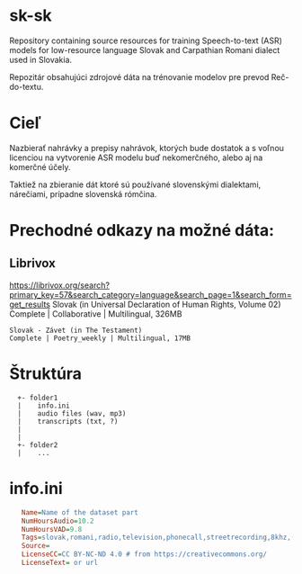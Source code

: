 # sk-sk

Repository containing source resources for training Speech-to-text (ASR) models for low-resource language Slovak and Carpathian Romani dialect used in Slovakia.

Repozitár obsahujúci zdrojové dáta na trénovanie modelov pre prevod Reč-do-textu.

# Cieľ

Nazbierať nahrávky a prepisy nahrávok, ktorých bude dostatok a s voľnou licenciou na vytvorenie ASR modelu buď nekomerčného, alebo aj na komerčné účely.

Taktiež na zbieranie dát ktoré sú používané slovenskými dialektami, nárečiami, prípadne slovenská rómčina.

# Prechodné odkazy na možné dáta:

## Librivox

https://librivox.org/search?primary_key=57&search_category=language&search_page=1&search_form=get_results
    Slovak (in Universal Declaration of Human Rights, Volume 02)
    Complete | Collaborative | Multilingual, 326MB

    Slovak - Závet (in The Testament)
    Complete | Poetry_weekly | Multilingual, 17MB

# Štruktúra

~~~
  +- folder1
  |    info.ini
  |    audio files (wav, mp3)
  |    transcripts (txt, ?)
  |
  |
  +- folder2
  |    ...
~~~

# info.ini

~~~ini
   Name=Name of the dataset part
   NumHoursAudio=10.2
   NumHoursVAD=9.8
   Tags=slovak,romani,radio,television,phonecall,streetrecording,8khz,(dialects...)
   Source=
   LicenseCC=CC BY-NC-ND 4.0 # from https://creativecommons.org/
   LicenseText= or url
~~~
